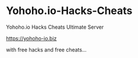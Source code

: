 # Yohoho.io-Hacks-Cheats
Yohoho.io Hacks Cheats Ultimate Server

https://yohoho-io.biz

with free hacks and free cheats...

